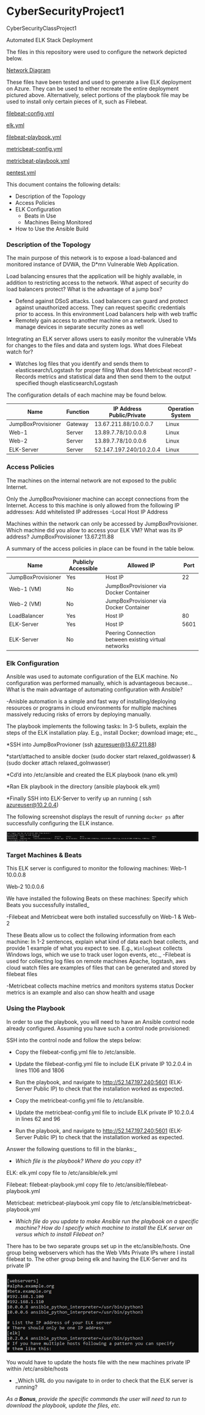# CyberSecurityProject1
CyberSecurityClassProject1


Automated ELK Stack Deployment

The files in this repository were used to configure the network depicted below.

[Network Diagram](https://github.com/bradygg/CyberSecurityProject1/blob/fa31942d10bebea1a372806251976d18f131aac7/Diagrams/networkdiagram.png)


These files have been tested and used to generate a live ELK deployment on Azure. They can be used to either recreate the entire deployment pictured above. Alternatively, select portions of the playbook file may be used to install only certain pieces of it, such as Filebeat.

[filebeat-config.yml](https://github.com/bradygg/CyberSecurityProject1/blob/903ab4f17d34655866a03cdb4b58813d657afd3a/Ansible/filebeat-config.yml)

[elk.yml](https://github.com/bradygg/CyberSecurityProject1/blob/903ab4f17d34655866a03cdb4b58813d657afd3a/Ansible/elk.yml)

[filebeat-playbook.yml](https://github.com/bradygg/CyberSecurityProject1/blob/903ab4f17d34655866a03cdb4b58813d657afd3a/Ansible/filebeat-playbook.yml)

[metricbeat-config.yml](https://github.com/bradygg/CyberSecurityProject1/blob/903ab4f17d34655866a03cdb4b58813d657afd3a/Ansible/metricbeat-config.yml)

[metricbeat-playbook.yml](https://github.com/bradygg/CyberSecurityProject1/blob/903ab4f17d34655866a03cdb4b58813d657afd3a/Ansible/metricbeat-playbook.yml)

[pentest.yml](https://github.com/bradygg/CyberSecurityProject1/blob/903ab4f17d34655866a03cdb4b58813d657afd3a/Ansible/pentest.yml)

This document contains the following details:
- Description of the Topology
- Access Policies
- ELK Configuration
  - Beats in Use
  - Machines Being Monitored
- How to Use the Ansible Build


### Description of the Topology

The main purpose of this network is to expose a load-balanced and monitored instance of DVWA, the D*mn Vulnerable Web Application.

Load balancing ensures that the application will be highly available, in addition to restricting access to the network.
What aspect of security do load balancers protect? What is the advantage of a jump box?
- Defend against DSoS attacks. Load balancers can guard and protect against unauthorized access. They can request specific credentials prior to access. In this environment Load balancers help with web traffic
- Remotely gain access to another machine on a network. Used to manage devices in separate security zones as well

Integrating an ELK server allows users to easily monitor the vulnerable VMs for changes to the files and data and system logs.
What does Filebeat watch for?
- Watches log files that you identify and sends them to elasticsearch/Logstash for proper filing
What does Metricbeat record?
-Records metrics and statistical data and then send them to the output specified though elasticsearch/Logstash

The configuration details of each machine may be found below.

| Name               | Function | IP Address Public/Private | Operation System |
|--------------------|----------|---------------------------|------------------|
| JumpBoxProvisioner | Gateway  | 13.67.211.88/10.0.0.7     | Linux            |
| Web-1              | Server   | 13.89.7.78/10.0.0.8       | Linux            |
| Web-2              | Server   | 13.89.7.78/10.0.0.6       | Linux            |
| ELK-Server         | Server   | 52.147.197.240/10.2.0.4   | Linux            |

### Access Policies

The machines on the internal network are not exposed to the public Internet. 

Only the JumpBoxProvisioner machine can accept connections from the Internet. Access to this machine is only allowed from the following IP addresses:
Add whitelisted IP addresses
-Local Host IP Address

Machines within the network can only be accessed by JumpBoxProvisioner.
Which machine did you allow to access your ELK VM? What was its IP address?
JumpBoxProvisioner 13.67.211.88

A summary of the access policies in place can be found in the table below.

| Name               | Publicly Accessible | Allowed IP                                           | Port |
|--------------------|---------------------|------------------------------------------------------|------|
| JumpBoxProvisioner | Yes                 | Host IP                                              | 22   |
| Web-1 (VM)         | No                  | JumpBoxProvisioner via Docker Container              |      |
| Web-2 (VM)         | No                  | JumpBoxProvisioner via Docker Container              |      |
| LoadBalancer       | Yes                 | Host IP                                              | 80   |
| ELK-Server         | Yes                 | Host IP                                              | 5601 |
| ELK-Server         | No                  | Peering Connection between existing virtual networks |      |

### Elk Configuration

Ansible was used to automate configuration of the ELK machine. No configuration was performed manually, which is advantageous because...
What is the main advantage of automating configuration with Ansible?

-Anisble automation is a simple and fast way of installing/deploying resources or programs in cloud environments for multiple machines massively reducing risks of errors by deploying manually.

The playbook implements the following tasks:
In 3-5 bullets, explain the steps of the ELK installation play. E.g., install Docker; download image; etc._

*SSH into JumpBoxProvioner (ssh azuresuer@13.67.211.88)

*start/attached to ansible docker (sudo docker start  relaxed_goldwasser) & (sudo docker attach relaxed_golnwasser)

*Cd’d into /etc/ansible and created the ELK playbook (nano elk.yml)

*Ran Elk playbook in the directory (ansible playbook elk.yml)

*Finally SSH into ELK-Server to verify up an running ( ssh azureuser@10.2.0.4)


The following screenshot displays the result of running `docker ps` after successfully configuring the ELK instance.

![Docker ps output](https://github.com/bradygg/CyberSecurityProject1/blob/0da7f857439f05fdef3dd4133423cdecfa9938a7/Images/SudodockerPS.jpg)

### Target Machines & Beats
This ELK server is configured to monitor the following machines:
Web-1 10.0.0.8

Web-2 10.0.0.6

We have installed the following Beats on these machines:
Specify which Beats you successfully installed_

-Filebeat and Metricbeat were both installed successfully on Web-1 & Web-2


These Beats allow us to collect the following information from each machine:
In 1-2 sentences, explain what kind of data each beat collects, and provide 1 example of what you expect to see. E.g., `Winlogbeat` collects Windows logs, which we use to track user logon events, etc._
-Filebeat is used for collecting log files on remote machines
Apache, logstash, aws cloud watch files are examples of files that can be generated and stored by filebeat files

-Metricbeat collects machine metrics and monitors systems status
Docker metrics is an example and also can show health and usage



### Using the Playbook
In order to use the playbook, you will need to have an Ansible control node already configured. Assuming you have such a control node provisioned: 

SSH into the control node and follow the steps below:
- Copy the filebeat-config.yml file to /etc/ansible.
- Update the filebeat-config.yml file to include ELK private IP 10.2.0.4 in lines 1106 and 1806
- Run the playbook, and navigate to http://52.147.197.240:5601 (ELK-Server Public IP) to check that the installation worked as expected.

- Copy the metricbeat-config.yml file to /etc/ansible.
- Update the metricbeat-config.yml file to include ELK private IP 10.2.0.4 in lines 62 and 96
- Run the playbook, and navigate to http://52.147.197.240:5601 (ELK-Server Public IP) to check that the installation worked as expected.

Answer the following questions to fill in the blanks:_
- _Which file is the playbook? Where do you copy it?_

ELK: elk.yml copy file to /etc/ansible/elk.yml

Filebeat: filebeat-playbook.yml copy file to /etc/ansible/filebeat-playbook.yml

Metricbeat: metricbeat-playbook.yml copy file to /etc/ansible/metricbeat-playbook.yml


- _Which file do you update to make Ansible run the playbook on a specific machine? How do I specify which machine to install the ELK server on versus which to install Filebeat on?_

There has to be two separate groups set up in the etc/ansible/hosts. One group being webservers which has the Web VMs Private IPs where I install filebeat to. The other group being elk and having the ELK-Server and its private IP

![Host updates](https://github.com/bradygg/CyberSecurityProject1/blob/0da7f857439f05fdef3dd4133423cdecfa9938a7/Images/ElkServeraddon.jpg)

You would have to update the hosts file with the new machines private IP within /etc/ansible/hosts

- _Which URL do you navigate to in order to check that the ELK server is running?



_As a **Bonus**, provide the specific commands the user will need to run to download the playbook, update the files, etc._
